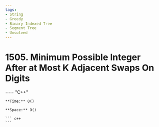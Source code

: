 ```yaml
---
tags:
- String
- Greedy
- Binary Indexed Tree
- Segment Tree
- Unsolved
---
```



# 1505. Minimum Possible Integer After at Most K Adjacent Swaps On Digits

=== "C++"

    **Time:** O()

    **Space:** O()

    ``` c++
    ```